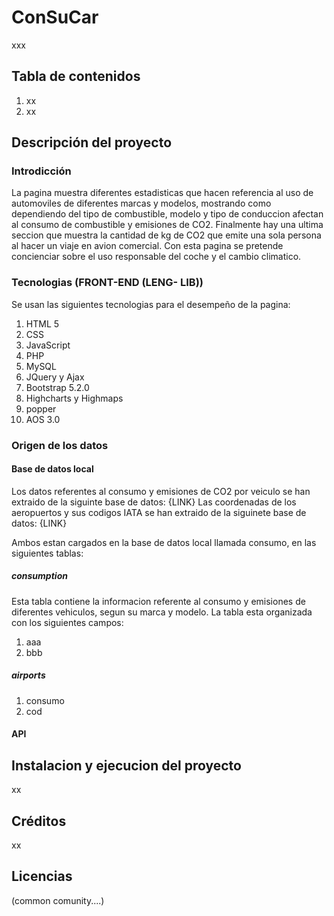# ConSuCar

xxx

## Tabla de contenidos

1. xx
2. xx

## Descripción del proyecto

### Introdicción

La pagina muestra diferentes estadisticas que hacen referencia al uso de automoviles de diferentes marcas y modelos, mostrando como dependiendo del tipo de combustible, modelo y tipo de conduccion afectan al consumo de combustible y emisiones de CO2.
Finalmente hay una ultima seccion que muestra la cantidad de kg de CO2 que emite una sola persona al hacer un viaje en avion comercial.
Con esta pagina se pretende concienciar sobre el uso responsable del coche y el cambio climatico.

### Tecnologias (FRONT-END (LENG- LIB))

Se usan las siguientes tecnologias para el desempeño de la pagina:

1. HTML 5
2. CSS
3. JavaScript
4. PHP
5. MySQL
6. JQuery y Ajax
7. Bootstrap 5.2.0
8. Highcharts y Highmaps
9. popper
10. AOS 3.0

### Origen de los datos

#### Base de datos local

Los datos referentes al consumo y emisiones de CO2 por veiculo se han extraido de la siguinte base de datos: {LINK}
Las coordenadas de los aeropuertos y sus codigos IATA se han extraido de la siguinete base de datos: {LINK}

Ambos estan cargados en la base de datos local llamada consumo, en las siguientes tablas:

##### consumption

Esta tabla contiene la informacion referente al consumo y emisiones de diferentes vehiculos, segun su marca y modelo. La tabla esta organizada con los siguientes campos:

1. aaa
2. bbb

##### airports

1. consumo
2. cod

#### API

## Instalacion y ejecucion del proyecto

xx

## Créditos

xx

## Licencias

(common comunity....)
